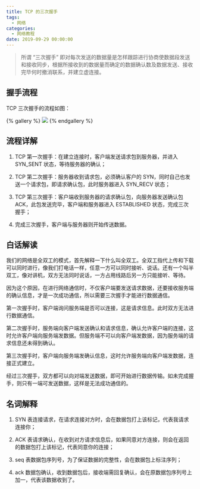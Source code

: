```yaml
---
title: TCP 的三次握手
tags:
  - 网络
categories:
  - 网络教程
date: 2019-09-29 00:00:00
---
```


> 所谓 “三次握手” 即对每次发送的数据量是怎样跟踪进行协商使数据段发送和接收同步，根据所接收到的数据量而确定的数据确认数及数据发送、接收完毕何时撤消联系，并建立虚连接。

<!-- more -->

## 握手流程

TCP 三次握手的流程如图：

{% gallery %}
![](https://cdn.dusays.com/2019/09/82-1.jpg)
{% endgallery %}

## 流程详解

1. TCP 第一次握手：在建立连接时，客户端发送请求包到服务器，并进入 SYN_SENT 状态，等待服务器的确认；

2. TCP 第二次握手：服务器收到请求包，必须确认客户的 SYN，同时自己也发送一个请求包，即请求确认包，此时服务器进入 SYN_RECV 状态；

3. TCP 第三次握手：客户端收到服务器的请求确认包，向服务器发送确认包 ACK，此包发送完毕，客户端和服务器进入 ESTABLISHED 状态，完成三次握手；

4. 完成三次握手，客户端与服务器则开始传送数据。

## 白话解读

我们的网络是全双工的模式，首先解释一下什么叫全双工。全双工指代上传和下载可以同时进行，像我们打电话一样，任意一方可以同时接听、说话。还有一个叫半双工，像对讲机，双方无法同时说话，一方占用线路后另一方只能接听、等待。

因为这个原因，在进行网络通信时，不仅客户端要发送请求数据，还要接收服务端的确认信息，才是一次成功通信，所以需要三次握手才能进行数据通信。

第一次握手时，客户端询问服务端是否可以连接，这是请求信息。此时双方无法进行数据通信。

第二次握手时，服务端向客户端发送确认和请求信息，确认允许客户端的连接，这时允许客户端向服务端发数据。但服务端不可以向客户端发数据，因为服务端的请求信息还未得到确认。

第三次握手时，客户端向服务端发确认信息，这时允许服务端向客户端发数据，连接正式建立。

经过三次握手，双方都可以向对端发送数据，即可开始进行数据传输。如未完成握手，则只有一端可发送数据，这样是无法成功通信的。

## 名词解释

1. SYN 表连接请求，在请求连接对方时，会在数据包打上该标记，代表我请求连接你；

2. ACK 表请求确认，在收到对方请求信息后，如果同意对方连接，则会在返回的数据包打上该标记，代表同意你的连接；

3. seq 表数据包序列号，为了保证数据的完整性，会在数据包上标注序列；

4. ack 数据包确认，收到数据包后，接收端需回复确认，会在原数据包序列号上加一，代表该数据收到了。